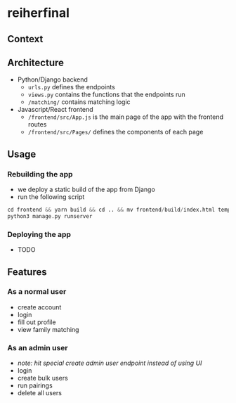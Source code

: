 # reiherfinal

## Context

## Architecture
- Python/Django backend
    - `urls.py` defines the endpoints
    - `views.py` contains the functions that the endpoints run
    - `/matching/` contains matching logic
- Javascript/React frontend
    - `/frontend/src/App.js` is the main page of the app with the frontend routes
    - `/frontend/src/Pages/` defines the components of each page
    
## Usage

### Rebuilding the app
- we deploy a static build of the app from Django
- run the following script
```python
cd frontend && yarn build && cd .. && mv frontend/build/index.html templates && python3 manage.py collectstatic --clear
python3 manage.py runserver
```

### Deploying the app
- TODO

## Features

### As a normal user
- create account
- login
- fill out profile
- view family matching

### As an admin user
- *note: hit special create admin user endpoint instead of using UI*
- login
- create bulk users
- run pairings
- delete all users
